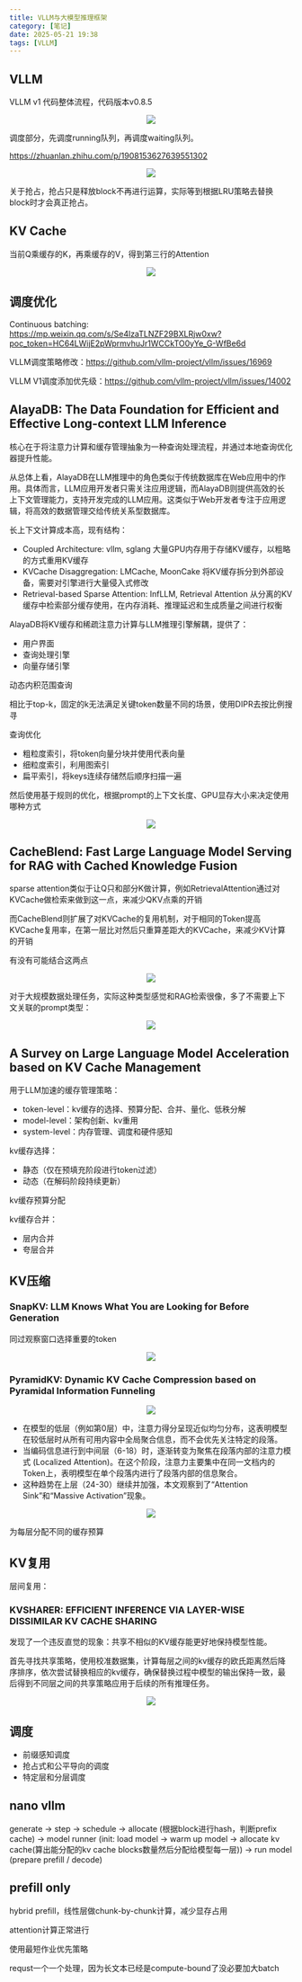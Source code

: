 ```yaml
---
title: VLLM与大模型推理框架
category: [笔记]
date: 2025-05-21 19:38
tags: [VLLM]
---
```


## VLLM

VLLM v1 代码整体流程，代码版本v0.8.5

<p align="center">
    <img src="/imgs/image-20250521194042.png"/>
</p>

调度部分，先调度running队列，再调度waiting队列。

https://zhuanlan.zhihu.com/p/1908153627639551302

<p align="center">
    <img src="/imgs/image-20250521201303.png"/>
</p>

关于抢占，抢占只是释放block不再进行运算，实际等到根据LRU策略去替换block时才会真正抢占。

## KV Cache

当前Q乘缓存的K，再乘缓存的V，得到第三行的Attention

<p align="center">
    <img src="/imgs/image-20250521194442.png"/>
</p>

## 调度优化

Continuous batching: https://mp.weixin.qq.com/s/Se4lzaTLNZF29BXLRjw0xw?poc_token=HC64LWijE2pWprmvhuJr1WCCkTO0yYe_G-WfBe6d

VLLM调度策略修改：https://github.com/vllm-project/vllm/issues/16969

VLLM V1调度添加优先级：https://github.com/vllm-project/vllm/issues/14002

## AlayaDB: The Data Foundation for Efficient and Effective Long-context LLM Inference

核心在于将注意力计算和缓存管理抽象为一种查询处理流程，并通过本地查询优化器提升性能。

从总体上看，AlayaDB在LLM推理中的角色类似于传统数据库在Web应用中的作用。具体而言，LLM应用开发者只需关注应用逻辑，而AlayaDB则提供高效的长上下文管理能力，支持开发完成的LLM应用。这类似于Web开发者专注于应用逻辑，将高效的数据管理交给传统关系型数据库。

长上下文计算成本高，现有结构：

- Coupled Architecture: vllm, sglang 大量GPU内存用于存储KV缓存，以粗略的方式重用KV缓存
- KVCache Disaggregation: LMCache, MoonCake 将KV缓存拆分到外部设备，需要对引擎进行大量侵入式修改
- Retrieval-based Sparse Attention: InfLLM, Retrieval Attention 从分离的KV缓存中检索部分缓存使用，在内存消耗、推理延迟和生成质量之间进行权衡

AlayaDB将KV缓存和稀疏注意力计算与LLM推理引擎解耦，提供了：

- 用户界面
- 查询处理引擎
- 向量存储引擎

动态内积范围查询

相比于top-k，固定的k无法满足关键token数量不同的场景，使用DIPR去按比例搜寻

查询优化

- 粗粒度索引，将token向量分块并使用代表向量
- 细粒度索引，利用图索引
- 扁平索引，将keys连续存储然后顺序扫描一遍

然后使用基于规则的优化，根据prompt的上下文长度、GPU显存大小来决定使用哪种方式

<p align="center">
    <img src="/imgs/image-20250611222727.png"/>
</p>

## CacheBlend: Fast Large Language Model Serving for RAG with Cached Knowledge Fusion

sparse attention类似于让Q只和部分K做计算，例如RetrievalAttention通过对KVCache做检索来做到这一点，来减少QKV点乘的开销

而CacheBlend则扩展了对KVCache的复用机制，对于相同的Token提高KVCache复用率，在第一层比对然后只重算差距大的KVCache，来减少KV计算的开销

有没有可能结合这两点

<p align="center">
    <img src="/imgs/image-20250604224204.png"/>
</p>

对于大规模数据处理任务，实际这种类型感觉和RAG检索很像，多了不需要上下文关联的prompt类型：

<p align="center">
    <img src="/imgs/image-20250605214722.png"/>
</p>

## A Survey on Large Language Model Acceleration based on KV Cache Management

用于LLM加速的缓存管理策略：

- token-level：kv缓存的选择、预算分配、合并、量化、低秩分解
- model-level：架构创新、kv重用
- system-level：内存管理、调度和硬件感知

kv缓存选择：

- 静态（仅在预填充阶段进行token过滤）
- 动态（在解码阶段持续更新）

kv缓存预算分配

kv缓存合并：

- 层内合并
- 夸层合并

## KV压缩

### SnapKV: LLM Knows What You are Looking for Before Generation

同过观察窗口选择重要的token

<p align="center">
    <img src="/imgs/image-20250611205603.png"/>
</p>

### PyramidKV: Dynamic KV Cache Compression based on Pyramidal Information Funneling

<p align="center">
    <img src="/imgs/image-20250611205645.png"/>
</p>

- 在模型的低层（例如第0层）中，注意力得分呈现近似均匀分布，这表明模型在较低层时从所有可用内容中全局聚合信息，而不会优先关注特定的段落。
- 当编码信息进行到中间层（6-18）时，逐渐转变为聚焦在段落内部的注意力模式 (Localized Attention)。在这个阶段，注意力主要集中在同一文档内的Token上，表明模型在单个段落内进行了段落内部的信息聚合。
- 这种趋势在上层（24-30）继续并加强，本文观察到了“Attention Sink”和“Massive Activation”现象。

<p align="center">
    <img src="/imgs/image-20250611205829.png"/>
</p>

为每层分配不同的缓存预算

## KV复用

层间复用：

### KVSHARER: EFFICIENT INFERENCE VIA LAYER-WISE DISSIMILAR KV CACHE SHARING

发现了一个违反直觉的现象：共享不相似的KV缓存能更好地保持模型性能。

首先寻找共享策略，使用校准数据集，计算每层之间的kv缓存的欧氏距离然后降序排序，依次尝试替换相应的kv缓存，确保替换过程中模型的输出保持一致，最后得到不同层之间的共享策略应用于后续的所有推理任务。

<p align="center">
    <img src="/imgs/image-20250611212205.png"/>
</p>

## 调度

- 前缀感知调度
- 抢占式和公平导向的调度
- 特定层和分层调度

## nano vllm

generate -> step -> schedule -> allocate (根据block进行hash，判断prefix cache) -> model runner (init: load model -> warm up model -> allocate kv cache(算出能分配的kv cache blocks数量然后分配给模型每一层)) -> run model (prepare prefill / decode)

## prefill only

hybrid prefill，线性层做chunk-by-chunk计算，减少显存占用

attention计算正常进行

使用最短作业优先策略

requst一个一个处理，因为长文本已经是compute-bound了没必要加大batch
